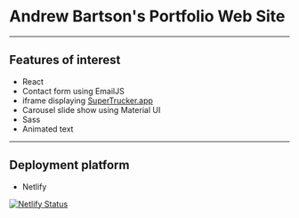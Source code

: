 # Andrew Bartson's Portfolio Web Site

---

## Features of interest

- React
- Contact form using EmailJS
- iframe displaying [SuperTrucker.app](https://supertrucker.app)
- Carousel slide show using Material UI
- Sass
- Animated text

---

## Deployment platform

- Netlify

[![Netlify Status](https://api.netlify.com/api/v1/badges/333b92b2-c12e-45af-8c76-3852b1c6343c/deploy-status)](https://app.netlify.com/sites/incandescent-otter-690d42/deploys)
